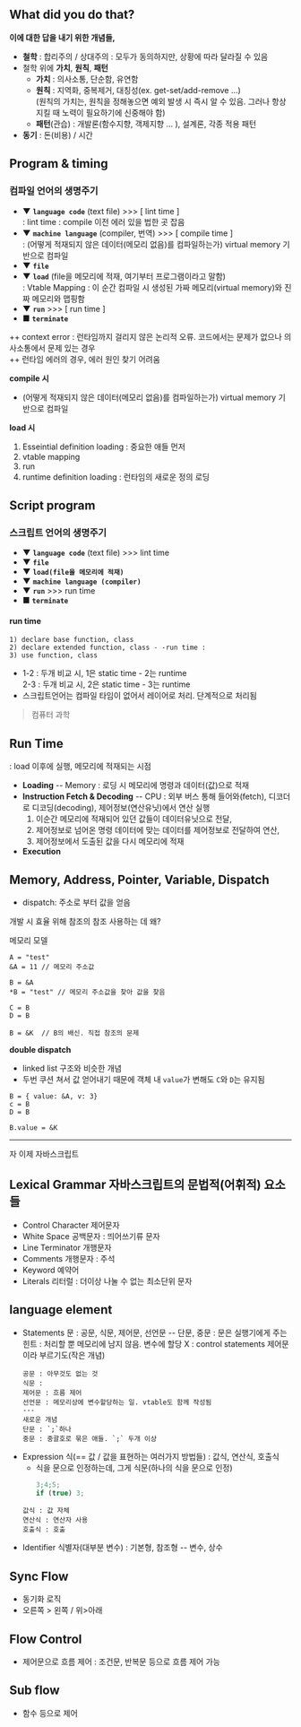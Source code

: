 ## What did you do that?

**이에 대한 답을 내기 위한 개념들,**
- **철학** : 합리주의 / 상대주의 : 모두가 동의하지만, 상황에 따라 달라질 수 있음
- 철학 위에 **가치**, **원칙**, **패턴**  
  - **가치** : 의사소통, 단순함, 유연함
  - **원칙** : 지역화, 중복제거, 대칭성(ex. get-set/add-remove ...)  
    (원칙의 가치는, 원칙을 정해놓으면 예외 발생 시 즉시 알 수 있음. 그러나 항상 지킬 때 노력이 필요하기에 신중해야 함)  
  - **패턴**(관습) : 개발론(함수지향, 객제지향 ... ), 설계론, 각종 적용 패턴
- **동기** : 돈(비용) / 시간

## Program & timing
### 컴파일 언어의 생명주기  

- ▼ **`language code`** (text file)     >>>    [ lint time ]    
  : lint time : compile 이전 에러 있을 법한 곳 잡음
- ▼ **`machine language`** (compiler, 번역)   >>>    [ compile time ]   
  : (어떻게 적재되지 않은 데이터(메모리 없음)를 컴파일하는가) virtual memory 기반으로 컴파일
- ▼ **`file`** 
- ▼ **`load`** (file을 메모리에 적재, 여기부터 프로그램이라고 말함)  
  : Vtable Mapping : 이 순간 컴파일 시 생성된 가짜 메모리(virtual memory)와 진짜 메모리와 맵핑함
- ▼ **`run`**   >>>    [ run time ]
- ■ **`terminate`**

++ context error : 런타임까지 걸리지 않은 논리적 오류. 코드에서는 문제가 없으나 의사소통에서 문제 있는 경우  
++ 런타임 에러의 경우, 에러 원인 찾기 어려움

**compile 시**
- (어떻게 적재되지 않은 데이터(메모리 없음)를 컴파일하는가) virtual memory 기반으로 컴파일  

**load 시**  
1) Esseintial definition loading : 중요한 애들 먼저
2) vtable mapping
3) run 
4) runtime definition loading : 런타임의 새로운 정의 로딩


## Script program
### 스크립트 언어의 생명주기

- ▼ **`language code`** (text file)     >>>    lint time
- ▼ **`file`** 
- ▼ **`load(file을 메모리에 적재)`**  
- ▼ **`machine language (compiler)`**
- ▼ **`run`**                           >>>    run time
- ■ **`terminate`**


#### run time
```
1) declare base function, class
2) declare extended function, class - -run time : 
3) use function, class
```
- 1-2 : 두개 비교 시, 1은 static time - 2는 runtime  
  2-3 : 두개 비교 시, 2은 static time - 3는 runtime
- 스크립트언어는 컴파일 타임이 없어서 레이어로 처리. 단계적으로 처리됨

> 컴퓨터 과학




## Run Time
: load 이후에 실행, 메모리에 적재되는 시점
- **Loading** --  Memory : 로딩 시 메모리에 명령과 데이터(값)으로 적재
- **Instruction Fetch & Decoding** -- CPU : 외부 버스 통해 들어와(fetch), 디코더로 디코딩(decoding), 제어정보(연산유닛)에서 연산 실행   
  1) 이순간 메모리에 적재되어 있던 값들이 데이터유닛으로 전달,   
  2) 제어정보로 넘어온 명령 데이터에 맞는 데이터를 제어정보로 전달하여 연산,  
  3) 제어정보에서 도출된 값을 다시 메모리에 적재
- **Execution**



## Memory, Address, Pointer, Variable, Dispatch
- dispatch: 주소로 부터 값을 얻음

개발 시 효율 위해 참조의 참조 사용하는 데 왜?  

메모리 모델
```
A = "test"
&A = 11 // 메모리 주소값

B = &A
*B = "test" // 메모리 주소값을 찾아 값을 찾음

C = B 
D = B

B = &K  // B의 배신. 직접 참조의 문제
```

**double dispatch**
- linked list 구조와 비슷한 개념
- 두번 쿠션 쳐서 값 얻어내기 때문에 객체 내 `value`가 변해도 `C`와 `D`는 유지됨
```
B = { value: &A, v: 3}
c = B
D = B

B.value = &K
```
- - - 
자 이제 자바스크립트

## Lexical Grammar 자바스크립트의 문법적(어휘적) 요소들 
- Control Character 제어문자
- White Space 공백문자 : 띄어쓰기류 문자
- Line Terminator 개행문자
- Comments 개행문자 : 주석
- Keyword 예약어
- Literals 리터럴 : 더이상 나눌 수 없는 최소단위 문자

## language element
- Statements 문 : 공문, 식문, 제어문, 선언문 -- 단문, 중문
  : 문은 실행기에게 주는힌트
  : 처리할 뿐 메모리에 남지 않음. 변수에 할당 X
  : control statements 제어문이라 부르기도(작은 개념)
  ```
  공문 : 아무것도 없는 것
  식문 : 
  제어문 : 흐름 제어
  선언문 : 메모리상에 변수할당하는 일. vtable도 함께 작성됨
  ---
  새로운 개념
  단문 : `;`하나
  중문 : 중괄호로 묶은 애들. `;` 두개 이상
  ```
- Expression 식(== 값 / 값을 표현하는 여러가지 방법들) : 값식, 연산식, 호출식
  - 식을 문으로 인정하는데, 그게 식문(하나의 식을 문으로 인정)
    ```js
    3;4;5; 
    if (true) 3;
    ```
  ```
  값식 : 값 자체
  연산식 : 연산자 사용
  호출식 : 호출
  ```
- Identifier 식별자(대부분 변수) : 기본형, 참조형 -- 변수, 상수


## Sync Flow 
- 동기화 로직
- 오른쪽 > 왼쪽 / 위>아래

## Flow Control
- 제어문으로 흐름 제어
  : 조건문, 반복문 등으로 흐름 제어 가능

## Sub flow
- 함수 등으로 제어




